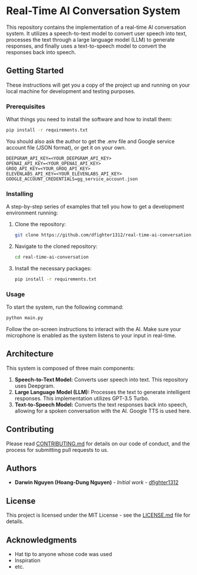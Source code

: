 # Real-Time AI Conversation System

This repository contains the implementation of a real-time AI conversation system. It utilizes a speech-to-text model to convert user speech into text, processes the text through a large language model (LLM) to generate responses, and finally uses a text-to-speech model to convert the responses back into speech.

## Getting Started

These instructions will get you a copy of the project up and running on your local machine for development and testing purposes.

### Prerequisites

What things you need to install the software and how to install them:

```bash
pip install -r requirements.txt
```

You should also ask the author to get the .env file and Google service account file (JSON format), or get it on your own.
```env
DEEPGRAM_API_KEY=<YOUR_DEEPGRAM_API_KEY>
OPENAI_API_KEY=<YOUR_OPENAI_API_KEY>
GROQ_API_KEY=<YOUR_GROQ_API_KEY>
ELEVENLABS_API_KEY=<YOUR_ELEVENLABS_API_KEY>
GOOGLE_ACCOUNT_CREDENTIALS=gg_service_account.json
```

### Installing

A step-by-step series of examples that tell you how to get a development environment running:

1. Clone the repository:
   ```bash
   git clone https://github.com/dfighter1312/real-time-ai-conversation.git
   ```
2. Navigate to the cloned repository:
   ```bash
   cd real-time-ai-conversation
   ```
3. Install the necessary packages:
   ```bash
   pip install -r requirements.txt
   ```

### Usage

To start the system, run the following command:

```bash
python main.py
```

Follow the on-screen instructions to interact with the AI. Make sure your microphone is enabled as the system listens to your input in real-time.

## Architecture

This system is composed of three main components:

1. **Speech-to-Text Model:** Converts user speech into text. This repository uses Deepgram.
2. **Large Language Model (LLM):** Processes the text to generate intelligent responses. This implementation utilizes GPT-3.5 Turbo.
3. **Text-to-Speech Model:** Converts the text responses back into speech, allowing for a spoken conversation with the AI. Google TTS is used here.

## Contributing

Please read [CONTRIBUTING.md](CONTRIBUTING.md) for details on our code of conduct, and the process for submitting pull requests to us.

## Authors

* **Darwin Nguyen (Hoang-Dung Nguyen)** - *Initial work* - [dfighter1312](https://github.com/dfighter1312)

## License

This project is licensed under the MIT License - see the [LICENSE.md](LICENSE.md) file for details.

## Acknowledgments

* Hat tip to anyone whose code was used
* Inspiration
* etc.
